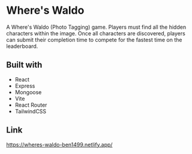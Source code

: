 # Where's Waldo

A Where's Waldo (Photo Tagging) game. Players must find all the hidden characters within the image. Once all characters are discovered, players can submit their completion time to compete for the fastest time on the leaderboard.

## Built with

-   React
-   Express
-   Mongoose
-   Vite
-   React Router
-   TailwindCSS

## Link
https://wheres-waldo-ben1499.netlify.app/
